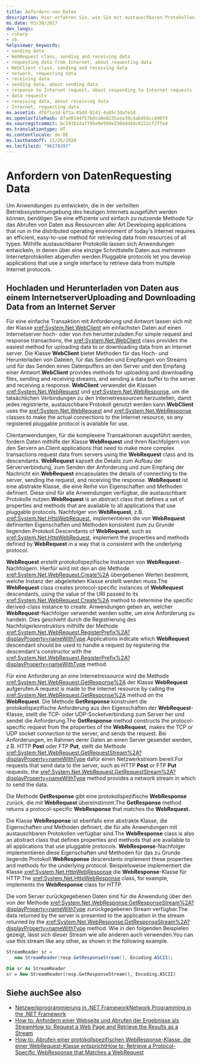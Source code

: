 ```yaml
---
title: Anfordern von Daten
description: Hier erfahren Sie, wie Sie mit austauschbaren Protokollen Anwendungen entwickeln können, in denen über eine einzige Schnittstelle Daten aus mehreren Protokollen abgerufen werden.
ms.date: 03/30/2017
dev_langs:
- csharp
- vb
helpviewer_keywords:
- sending data
- WebRequest class, sending and receiving data
- requesting data from Internet, about requesting data
- WebClient class, sending and receiving data
- network, requesting data
- receiving data
- sending data, about sending data
- response to Internet request, about responding to Internet requests
- data requests
- receiving data, about receiving data
- Internet, requesting data
ms.assetid: df6f1e1d-6f2a-45dd-8141-4a85c3dafe1d
ms.openlocfilehash: 87ad0144f57bdca0e0235aea30c4ab450cc890f4
ms.sourcegitcommit: bc293b14af795e0e999e3304dd40c0222cf2ffe4
ms.translationtype: HT
ms.contentlocale: de-DE
ms.lasthandoff: 11/26/2020
ms.locfileid: "96279297"
---
```

# <a name="requesting-data"></a><span data-ttu-id="81470-103">Anfordern von Daten</span><span class="sxs-lookup"><span data-stu-id="81470-103">Requesting Data</span></span>

<span data-ttu-id="81470-104">Um Anwendungen zu entwickeln, die in der verteilten Betriebssystemumgebung des heutigen Internets ausgeführt werden können, benötigen Sie eine effiziente und einfach zu nutzende Methode für das Abrufen von Daten aus Ressourcen aller Art.</span><span class="sxs-lookup"><span data-stu-id="81470-104">Developing applications that run in the distributed operating environment of today's Internet requires an efficient, easy-to-use method for retrieving data from resources of all types.</span></span> <span data-ttu-id="81470-105">Mithilfe austauschbarer Protokolle lassen sich Anwendungen entwickeln, in denen über eine einzige Schnittstelle Daten aus mehreren Internetprotokollen abgerufen werden.</span><span class="sxs-lookup"><span data-stu-id="81470-105">Pluggable protocols let you develop applications that use a single interface to retrieve data from multiple Internet protocols.</span></span>  
  
## <a name="uploading-and-downloading-data-from-an-internet-server"></a><span data-ttu-id="81470-106">Hochladen und Herunterladen von Daten aus einem Internetserver</span><span class="sxs-lookup"><span data-stu-id="81470-106">Uploading and Downloading Data from an Internet Server</span></span>  

 <span data-ttu-id="81470-107">Für eine einfache Transaktion mit Anforderung und Antwort lassen sich mit der Klasse <xref:System.Net.WebClient> am einfachsten Daten auf einen Internetserver hoch- oder von ihm herunterzuladen.</span><span class="sxs-lookup"><span data-stu-id="81470-107">For simple request and response transactions, the <xref:System.Net.WebClient> class provides the easiest method for uploading data to or downloading data from an Internet server.</span></span> <span data-ttu-id="81470-108">Die Klasse **WebClient** bietet Methoden für das Hoch- und Herunterladen von Dateien, für das Senden und Empfangen von Streams und für das Senden eines Datenpuffers an den Server und den Empfang einer Antwort.</span><span class="sxs-lookup"><span data-stu-id="81470-108">**WebClient** provides methods for uploading and downloading files, sending and receiving streams, and sending a data buffer to the server and receiving a response.</span></span> <span data-ttu-id="81470-109">**WebClient** verwendet die Klassen <xref:System.Net.WebRequest> und <xref:System.Net.WebResponse>, um die tatsächlichen Verbindungen zu den Internetressourcen herzustellen, damit jedes registrierte, austauschbare Protokoll genutzt werden kann.</span><span class="sxs-lookup"><span data-stu-id="81470-109">**WebClient** uses the <xref:System.Net.WebRequest> and <xref:System.Net.WebResponse> classes to make the actual connections to the Internet resource, so any registered pluggable protocol is available for use.</span></span>  
  
 <span data-ttu-id="81470-110">Clientanwendungen, für die komplexere Transaktionen ausgeführt werden, fordern Daten mithilfe der Klasse **WebRequest** und ihren Nachfolgern von den Servern an.</span><span class="sxs-lookup"><span data-stu-id="81470-110">Client applications that need to make more complex transactions request data from servers using the **WebRequest** class and its descendants.</span></span> <span data-ttu-id="81470-111">**WebRequest** kapselt die Details zum Aufbau der Serververbindung, zum Senden der Anforderung und zum Empfang der Nachricht ein.</span><span class="sxs-lookup"><span data-stu-id="81470-111">**WebRequest** encapsulates the details of connecting to the server, sending the request, and receiving the response.</span></span> <span data-ttu-id="81470-112">**WebRequest** ist eine abstrakte Klasse, die eine Reihe von Eigenschaften und Methoden definiert. Diese sind für alle Anwendungen verfügbar, die austauschbare Protokolle nutzen.</span><span class="sxs-lookup"><span data-stu-id="81470-112">**WebRequest** is an abstract class that defines a set of properties and methods that are available to all applications that use pluggable protocols.</span></span> <span data-ttu-id="81470-113">Nachfolger von **WebRequest**, z.B. <xref:System.Net.HttpWebRequest>, implementieren die von **WebRequest** definierten Eigenschaften und Methoden konsistent zum zu Grunde liegenden Protokoll.</span><span class="sxs-lookup"><span data-stu-id="81470-113">Descendants of **WebRequest**, such as <xref:System.Net.HttpWebRequest>, implement the properties and methods defined by **WebRequest** in a way that is consistent with the underlying protocol.</span></span>  
  
 <span data-ttu-id="81470-114">**WebRequest** erstellt protokollspezifische Instanzen von **WebRequest**-Nachfolgern. Hierfür wird mit den an die Methode <xref:System.Net.WebRequest.Create%2A> übergebenen Werten bestimmt, welche Instanz der abgeleiteten Klasse erstellt werden muss.</span><span class="sxs-lookup"><span data-stu-id="81470-114">The **WebRequest** class creates protocol-specific instances of **WebRequest** descendants, using the value of the URI passed to its <xref:System.Net.WebRequest.Create%2A> method to determine the specific derived-class instance to create.</span></span> <span data-ttu-id="81470-115">Anwendungen geben an, welcher **WebRequest**-Nachfolger verwendet werden sollte, um eine Anforderung zu handeln. Dies geschieht durch die Registrierung des Nachfolgerkonstruktors mithilfe der Methode <xref:System.Net.WebRequest.RegisterPrefix%2A?displayProperty=nameWithType>.</span><span class="sxs-lookup"><span data-stu-id="81470-115">Applications indicate which **WebRequest** descendant should be used to handle a request by registering the descendant's constructor with the <xref:System.Net.WebRequest.RegisterPrefix%2A?displayProperty=nameWithType> method.</span></span>  
  
 <span data-ttu-id="81470-116">Für eine Anforderung an eine Internetressource wird die Methode <xref:System.Net.WebRequest.GetResponse%2A> der Klasse **WebRequest** aufgerufen.</span><span class="sxs-lookup"><span data-stu-id="81470-116">A request is made to the Internet resource by calling the <xref:System.Net.WebRequest.GetResponse%2A> method on the **WebRequest**.</span></span> <span data-ttu-id="81470-117">Die Methode **GetResponse** konstruiert die protokollspezifische Anforderung aus den Eigenschaften der **WebRequest**-Klasse, stellt die TCP- oder UDP-Socketverbindung zum Server her und sendet die Anforderung.</span><span class="sxs-lookup"><span data-stu-id="81470-117">The **GetResponse** method constructs the protocol-specific request from the properties of the **WebRequest**, makes the TCP or UDP socket connection to the server, and sends the request.</span></span> <span data-ttu-id="81470-118">Bei Anforderungen, im Rahmen derer Daten an einen Server gesendet werden, z.B. HTTP **Post** oder FTP **Put**, stellt die Methode <xref:System.Net.WebRequest.GetRequestStream%2A?displayProperty=nameWithType> dafür einen Netzwerkstream bereit.</span><span class="sxs-lookup"><span data-stu-id="81470-118">For requests that send data to the server, such as HTTP **Post** or FTP **Put** requests, the <xref:System.Net.WebRequest.GetRequestStream%2A?displayProperty=nameWithType> method provides a network stream in which to send the data.</span></span>  
  
 <span data-ttu-id="81470-119">Die Methode **GetResponse** gibt eine protokollspezifische **WebResponse** zurück, die mit **WebRequest** übereinstimmt.</span><span class="sxs-lookup"><span data-stu-id="81470-119">The **GetResponse** method returns a protocol-specific **WebResponse** that matches the **WebRequest.**</span></span>  
  
 <span data-ttu-id="81470-120">Die Klasse **WebResponse** ist ebenfalls eine abstrakte Klasse, die Eigenschaften und Methoden definiert, die für alle Anwendungen mit austauschbaren Protokollen verfügbar sind.</span><span class="sxs-lookup"><span data-stu-id="81470-120">The **WebResponse** class is also an abstract class that defines properties and methods that are available to all applications that use pluggable protocols.</span></span> <span data-ttu-id="81470-121">**WebResponse**-Nachfolger implementieren diese Eigenschaften und Methoden für das zu Grunde liegende Protokoll.</span><span class="sxs-lookup"><span data-stu-id="81470-121">**WebResponse** descendants implement these properties and methods for the underlying protocol.</span></span> <span data-ttu-id="81470-122">Beispielsweise implementiert die Klasse <xref:System.Net.HttpWebResponse> die **WebResponse**-Klasse für HTTP.</span><span class="sxs-lookup"><span data-stu-id="81470-122">The <xref:System.Net.HttpWebResponse> class, for example, implements the **WebResponse** class for HTTP.</span></span>  
  
 <span data-ttu-id="81470-123">Die vom Server zurückgegebenen Daten sind für die Anwendung über den von der Methode <xref:System.Net.WebResponse.GetResponseStream%2A?displayProperty=nameWithType> zurückgegebenen Stream verfügbar.</span><span class="sxs-lookup"><span data-stu-id="81470-123">The data returned by the server is presented to the application in the stream returned by the <xref:System.Net.WebResponse.GetResponseStream%2A?displayProperty=nameWithType> method.</span></span> <span data-ttu-id="81470-124">Wie in den folgenden Beispielen gezeigt, lässt sich dieser Stream wie alle anderen auch verwenden.</span><span class="sxs-lookup"><span data-stu-id="81470-124">You can use this stream like any other, as shown in the following example.</span></span>  
  
```csharp  
StreamReader sr =  
   new StreamReader(resp.GetResponseStream(), Encoding.ASCII);  
```  
  
```vb  
Dim sr As StreamReader  
sr = New StreamReader(resp.GetResponseStream(), Encoding.ASCII)  
```  
  
## <a name="see-also"></a><span data-ttu-id="81470-125">Siehe auch</span><span class="sxs-lookup"><span data-stu-id="81470-125">See also</span></span>

- [<span data-ttu-id="81470-126">Netzwerkprogrammierung in .NET Framework</span><span class="sxs-lookup"><span data-stu-id="81470-126">Network Programming in the .NET Framework</span></span>](index.md)
- [<span data-ttu-id="81470-127">How to: Anfordern einer Webseite und Abrufen der Ergebnisse als Stream</span><span class="sxs-lookup"><span data-stu-id="81470-127">How to: Request a Web Page and Retrieve the Results as a Stream</span></span>](how-to-request-a-web-page-and-retrieve-the-results-as-a-stream.md)
- [<span data-ttu-id="81470-128">How to: Abrufen einer protokollspezifischen WebResponse-Klasse, die einer WebRequest-Klasse entspricht</span><span class="sxs-lookup"><span data-stu-id="81470-128">How to: Retrieve a Protocol-Specific WebResponse that Matches a WebRequest</span></span>](how-to-retrieve-a-protocol-specific-webresponse-that-matches-a-webrequest.md)
